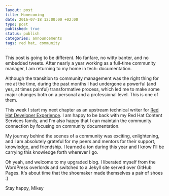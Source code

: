 ```yaml
---
layout: post
title: Homecoming
date: 2016-07-18 12:00:00 +02:00
type: post
published: true
status: publish
categories: announcements
tags: red hat, community
---
```


This post is going to be different. No fanfare, no witty banter, and no embedded tweets. After nearly a year working as a full-time community manager, I am returning to my home in tech: documentation.

Although the transition to community management was the right thing for me at the time, during the past months I had undergone a powerful (and yes, at times painful) transformative process, which led me to make some major changes both on a personal and a professional level. This is one of them.

This week I start my next chapter as an upstream technical writer for [Red Hat Developer Experience](http://developers.redhat.com/). I am happy to be back with my Red Hat Content Services family, and I'm also happy that I can maintain the community connection by focusing on community documentation.

My journey behind the scenes of a community was exciting, enlightening, and I am absolutely grateful for my peers and mentors for their support, knowledge, and friendship. I learned a ton during this year and I know I'll be carrying this knowledge forth wherever I go.

Oh yeah, and welcome to my upgraded blog. I liberated myself from the WordPress overlords and switched to a Jekyll site served over GitHub Pages. It's about time that the shoemaker made themselves a pair of shoes :)

Stay happy,
Mikey
